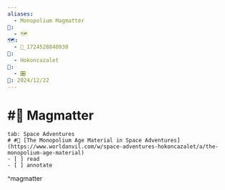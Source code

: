 ```yaml
---
aliases:
  - Monopolium Magmatter
📁:
  - 🗺️
🗺️:
  - 📁_1724528840930
👤:
  - Hokoncazalet
🔀:
  - 🎛️
📅: 2024/12/22
---
```

# #💟 Magmatter

```tabs
tab: Space Adventures
# #💟 [The Monopolium Age Material in Space Adventures](https://www.worldanvil.com/w/space-adventures-hokoncazalet/a/the-monopolium-age-material)
- [ ] read
- [ ] annotate
```

^magmatter